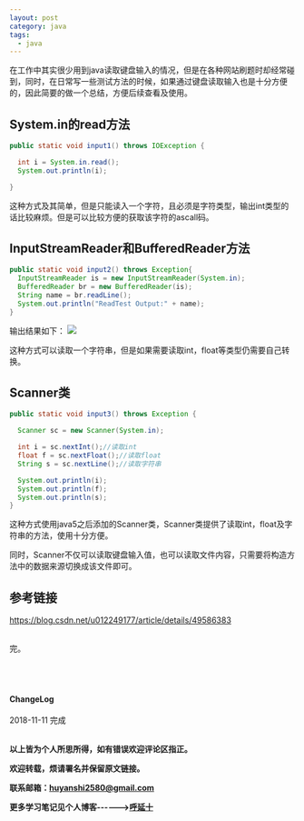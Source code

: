 ```yaml
---
layout: post
category: java
tags:
  - java
---
```


在工作中其实很少用到java读取键盘输入的情况，但是在各种网站刷题时却经常碰到，同时，在日常写一些测试方法的时候，如果通过键盘读取输入也是十分方便的，因此简要的做一个总结，方便后续查看及使用。

## System.in的read方法

```java
public static void input1() throws IOException {

  int i = System.in.read();
  System.out.println(i);

}
```

这种方式及其简单，但是只能读入一个字符，且必须是字符类型，输出int类型的话比较麻烦。但是可以比较方便的获取该字符的ascall码。

## InputStreamReader和BufferedReader方法

```java
public static void input2() throws Exception{
  InputStreamReader is = new InputStreamReader(System.in);
  BufferedReader br = new BufferedReader(is);
  String name = br.readLine();
  System.out.println("ReadTest Output:" + name);
}
```
输出结果如下：
![](http://img.couplecoders.tech/markdown-img-paste-20181111170117638.png)

这种方式可以读取一个字符串，但是如果需要读取int，float等类型仍需要自己转换。

## Scanner类

```java
public static void input3() throws Exception {

  Scanner sc = new Scanner(System.in);

  int i = sc.nextInt();//读取int
  float f = sc.nextFloat();//读取float
  String s = sc.nextLine();//读取字符串

  System.out.println(i);
  System.out.println(f);
  System.out.println(s);
}
```

这种方式使用java5之后添加的Scanner类，Scanner类提供了读取int，float及字符串的方法，使用十分方便。

同时，Scanner不仅可以读取键盘输入值，也可以读取文件内容，只需要将构造方法中的数据来源切换成该文件即可。

## 参考链接
https://blog.csdn.net/u012249177/article/details/49586383


<br>
完。

<br>
<br>
<br>
<br>
<h4>ChangeLog</h4>
2018-11-11 完成
<br>
<br>

**以上皆为个人所思所得，如有错误欢迎评论区指正。**

**欢迎转载，烦请署名并保留原文链接。**

**联系邮箱：huyanshi2580@gmail.com**

**更多学习笔记见个人博客------><a href="{{ site.baseurl }}/">呼延十</a>**
